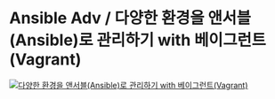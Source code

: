 # Ansible Adv / 다양한 환경을 앤서블(Ansible)로 관리하기 with 베이그런트(Vagrant)
[![다양한 환경을 앤서블(Ansible)로 관리하기 with 베이그런트(Vagrant)](https://cdn.inflearn.com/public/files/courses/118263/a4b83dcb-6b32-404d-93d7-11ae5f2cb098/ansible.jpg)](https://www.inflearn.com/course/ansible-응용?inst=d97483f7)
